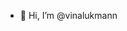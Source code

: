 - 👋 Hi, I’m @vinalukmann
  

<!---
vinalukmann/vinalukmann is a ✨ special ✨ repository because its `README.md` (this file) appears on your GitHub profile.
You can click the Preview link to take a look at your changes.
--->
